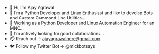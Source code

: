 - 👋 Hi, I’m Ajay Agrawal
- 👀 I’m a Python Developer and Linux Enthusiast and like to develop Bots and Custom Command Line Utilities...
- 🌱 Working as a Python Developer and Linux Automation Engineer for an MNC...
- 💞️ I’m actively looking for good collaborations...
- 📫 Reach out -> ajayagrawalhere@gmail.com
- 🐦 Follow my Twitter Bot -> @mickbotsays

<!---
ajayagrawalgit/ajayagrawalgit is a ✨ special ✨ repository because its `README.md` (this file) appears on your GitHub profile.
You can click the Preview link to take a look at your changes.
--->
